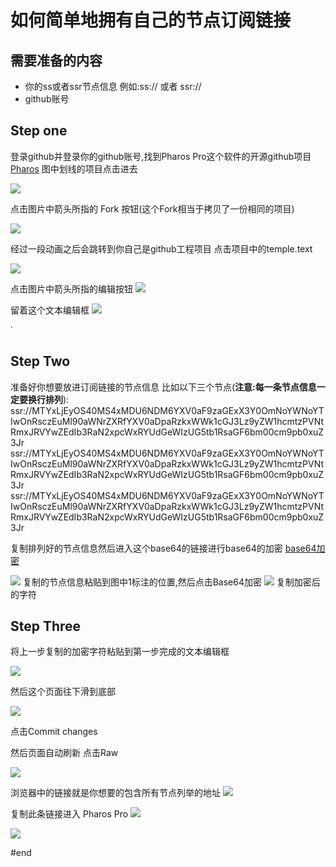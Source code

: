 # 如何简单地拥有自己的节点订阅链接
## 需要准备的内容
 * 你的ss或者ssr节点信息 例如:ss:// 或者 ssr://
 * github账号
 
## Step one
 
 登录github并登录你的github账号,找到Pharos Pro这个软件的开源github项目[Pharos](https://github.com/PharosVip)
 图中划线的项目点击进去
 
![](https://raw.githubusercontent.com/ChrisPzzz/temple/master/1.jpg)

点击图片中箭头所指的 Fork 按钮(这个Fork相当于拷贝了一份相同的项目)

![](https://raw.githubusercontent.com/ChrisPzzz/temple/master/2.jpg)



经过一段动画之后会跳转到你自己是github工程项目
点击项目中的temple.text

![](https://raw.githubusercontent.com/ChrisPzzz/temple/master/3.jpg)


点击图片中箭头所指的编辑按钮
![](https://raw.githubusercontent.com/ChrisPzzz/temple/master/4.jpg)


留着这个文本编辑框
![](https://raw.githubusercontent.com/ChrisPzzz/temple/master/5.jpg)

˙

## Step Two

准备好你想要放进订阅链接的节点信息
比如以下三个节点(**注意:每一条节点信息一定要换行排列**):
ssr://MTYxLjEyOS40MS4xMDU6NDM6YXV0aF9zaGExX3Y0OmNoYWNoYTIwOnRsczEuMl90aWNrZXRfYXV0aDpaRzkxWWk1cGJ3Lz9yZW1hcmtzPVNtRmxJRVYwZEdIb3RaN2xpcWxRYUdGeWIzUG5tb1RsaGF6bm00cm9pb0xuZ3Jr
ssr://MTYxLjEyOS40MS4xMDU6NDM6YXV0aF9zaGExX3Y0OmNoYWNoYTIwOnRsczEuMl90aWNrZXRfYXV0aDpaRzkxWWk1cGJ3Lz9yZW1hcmtzPVNtRmxJRVYwZEdIb3RaN2xpcWxRYUdGeWIzUG5tb1RsaGF6bm00cm9pb0xuZ3Jr
ssr://MTYxLjEyOS40MS4xMDU6NDM6YXV0aF9zaGExX3Y0OmNoYWNoYTIwOnRsczEuMl90aWNrZXRfYXV0aDpaRzkxWWk1cGJ3Lz9yZW1hcmtzPVNtRmxJRVYwZEdIb3RaN2xpcWxRYUdGeWIzUG5tb1RsaGF6bm00cm9pb0xuZ3Jr



复制排列好的节点信息然后进入这个base64的链接进行base64的加密
[base64加密](http://tool.chinaz.com/Tools/Base64.aspx)

![](https://raw.githubusercontent.com/ChrisPzzz/temple/master/6.jpg)
复制的节点信息粘贴到图中1标注的位置,然后点击Base64加密
![](https://raw.githubusercontent.com/ChrisPzzz/temple/master/7.jpg)
复制加密后的字符

## Step Three

将上一步复制的加密字符粘贴到第一步完成的文本编辑框



![](https://raw.githubusercontent.com/ChrisPzzz/temple/master/8.jpg)

然后这个页面往下滑到底部

![](https://raw.githubusercontent.com/ChrisPzzz/temple/master/9.jpg)

点击Commit changes

然后页面自动刷新
点击Raw 

![](https://raw.githubusercontent.com/ChrisPzzz/temple/master/10.jpg)

浏览器中的链接就是你想要的包含所有节点列举的地址
![](https://raw.githubusercontent.com/ChrisPzzz/temple/master/11.jpg)



复制此条链接进入 Pharos Pro
![](https://raw.githubusercontent.com/ChrisPzzz/temple/master/12.jpg)

![](https://raw.githubusercontent.com/ChrisPzzz/temple/master/13.jpg)

#end







 
 

